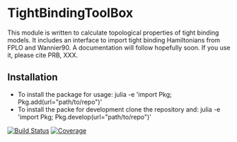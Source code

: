 # TightBindingToolBox
This module is written to calculate topological properties of tight binding models. It includes an interface to import tight binding Hamiltonians from FPLO and Wannier90. A documentation will follow hopefully soon. If you use it, please cite PRB, XXX.

Installation
------------
* To install the package for usage:
  julia -e 'import Pkg; Pkg.add(url="path/to/repo")'
* To install the packe for development clone the repository and:
  julia -e 'import Pkg; Pkg.develop(url="path/to/repo")'


[![Build Status](https://github.com/martinbrass/TightBindingToolBox.jl/actions/workflows/CI.yml/badge.svg?branch=main)](https://github.com/martinbrass/TightBindingToolBox.jl/actions/workflows/CI.yml?query=branch%3Amain)
[![Coverage](https://codecov.io/gh/martinbrass/TightBindingToolBox.jl/branch/main/graph/badge.svg)](https://codecov.io/gh/martinbrass/TightBindingToolBox.jl)
